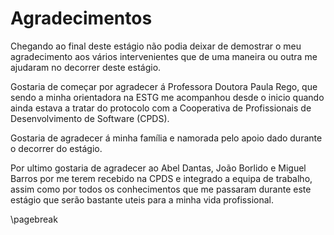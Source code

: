 
# Agradecimentos

Chegando ao final deste estágio não podia deixar de demostrar o meu agradecimento aos vários intervenientes que de uma maneira ou outra me ajudaram no decorrer deste estágio.

Gostaria de começar por agradecer á Professora Doutora Paula Rego, que sendo a minha orientadora na ESTG me acompanhou desde o inicio quando ainda estava a tratar do protocolo com a Cooperativa de Profissionais de Desenvolvimento de Software (CPDS).

Gostaria de agradecer á minha família e namorada pelo apoio dado durante o decorrer do estágio.

Por ultimo gostaria de agradecer ao Abel Dantas, João Borlido e Miguel Barros por me terem recebido na CPDS e integrado a equipa de trabalho, assim como por todos os conhecimentos que me passaram durante este estágio  que serão bastante uteis para a minha vida profissional.

\pagebreak
